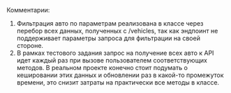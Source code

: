 Комментарии:

1. Фильтрация авто по параметрам реализована в классе через перебор всех данных, полученных с /vehicles, так как эндпоинт не поддерживает параметры запроса для фильтрации на своей стороне.
2. В рамках тестового задания запрос на получение всех авто к API идет каждый раз при вызове пользователем соответствующих методов. В реальном проекте конечно стоит подумать о кешировании этих данных и обновлении раз в какой-то промежуток времени, это снизит затраты на практически все методы в классе. 
